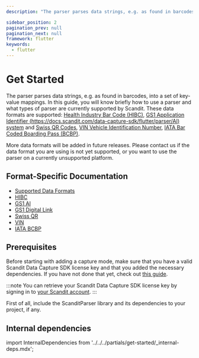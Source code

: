 ```yaml
---
description: "The parser parses data strings, e.g. as found in barcodes, into a set of key-value mappings. In this guide, you will know briefly how to use a parser and what types of parser are currently supported by Scandit. These data formats are supported: , and , , .                                                    "

sidebar_position: 2
pagination_prev: null
pagination_next: null
framework: flutter
keywords:
  - flutter
---
```


# Get Started

The parser parses data strings, e.g. as found in barcodes, into a set of key-value mappings. In this guide, you will know briefly how to use a parser and what types of parser are currently supported by Scandit. These data formats are supported: [Health Industry Bar Code (HIBC)](https://docs.scandit.com/data-capture-sdk/flutter/parser/hibc.html), [GS1 Application Identifier (https://docs.scandit.com/data-capture-sdk/flutter/parser/AI) system](https://docs.scandit.com/data-capture-sdk/flutter/parser/gs1ai.html) and [Swiss QR Codes](https://docs.scandit.com/data-capture-sdk/flutter/parser/swissqr.html), [VIN Vehicle Identification
Number](https://docs.scandit.com/data-capture-sdk/flutter/parser/vin.html), [IATA Bar Coded Boarding Pass (BCBP)](https://docs.scandit.com/data-capture-sdk/flutter/parser/iata-bcbp.html).

More data formats will be added in future releases. Please contact us if the data format you are using is not yet supported, or you want to use the parser on a currently unsupported platform.

## Format-Specific Documentation

- [Supported Data Formats](https://docs.scandit.com/data-capture-sdk/flutter/parser/formats.html)
- [HIBC](https://docs.scandit.com/data-capture-sdk/flutter/parser/hibc.html)
- [GS1 AI](https://docs.scandit.com/data-capture-sdk/flutter/parser/gs1ai.html)
- [GS1 Digital Link](https://docs.scandit.com/data-capture-sdk/flutter/parser/gs1-digital-link.html)
- [Swiss QR](https://docs.scandit.com/data-capture-sdk/flutter/parser/swissqr.html)
- [VIN](https://docs.scandit.com/data-capture-sdk/flutter/parser/vin.html)
- [IATA BCBP](https://docs.scandit.com/data-capture-sdk/flutter/parser/iata-bcbp.html)

## Prerequisites

Before starting with adding a capture mode, make sure that you have a valid Scandit Data Capture SDK license key and that you added the necessary dependencies. If you have not done that yet, check out [this guide](../add-sdk.md).

:::note
You can retrieve your Scandit Data Capture SDK license key by signing in to [your Scandit account](https://ssl.scandit.com/dashboard/sign-in).
:::

First of all, include the ScanditParser library and its dependencies to your project, if any.

## Internal dependencies

import InternalDependencies from '../../../partials/get-started/_internal-deps.mdx';

<InternalDependencies/>
